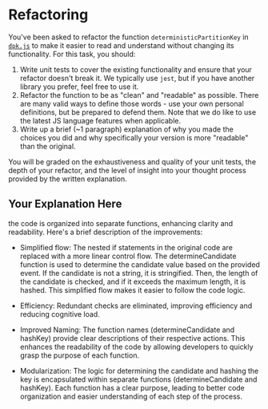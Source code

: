 # Refactoring

You've been asked to refactor the function `deterministicPartitionKey` in [`dpk.js`](dpk.js) to make it easier to read and understand without changing its functionality. For this task, you should:

1. Write unit tests to cover the existing functionality and ensure that your refactor doesn't break it. We typically use `jest`, but if you have another library you prefer, feel free to use it.
2. Refactor the function to be as "clean" and "readable" as possible. There are many valid ways to define those words - use your own personal definitions, but be prepared to defend them. Note that we do like to use the latest JS language features when applicable.
3. Write up a brief (~1 paragraph) explanation of why you made the choices you did and why specifically your version is more "readable" than the original.

You will be graded on the exhaustiveness and quality of your unit tests, the depth of your refactor, and the level of insight into your thought process provided by the written explanation.

## Your Explanation Here

the code is organized into separate functions, enhancing clarity and readability. Here's a brief description of the improvements:

- Simplified flow: The nested if statements in the original code are replaced with a more linear control flow. The determineCandidate function is used to determine the candidate value based on the provided event. If the candidate is not a string, it is stringified. Then, the length of the candidate is checked, and if it exceeds the maximum length, it is hashed. This simplified flow makes it easier to follow the code logic.

- Efficiency: Redundant checks are eliminated, improving efficiency and reducing cognitive load.

- Improved Naming: The function names (determineCandidate and hashKey) provide clear descriptions of their respective actions. This enhances the readability of the code by allowing developers to quickly grasp the purpose of each function.

- Modularization: The logic for determining the candidate and hashing the key is encapsulated within separate functions (determineCandidate and hashKey). Each function has a clear purpose, leading to better code organization and easier understanding of each step of the process.
